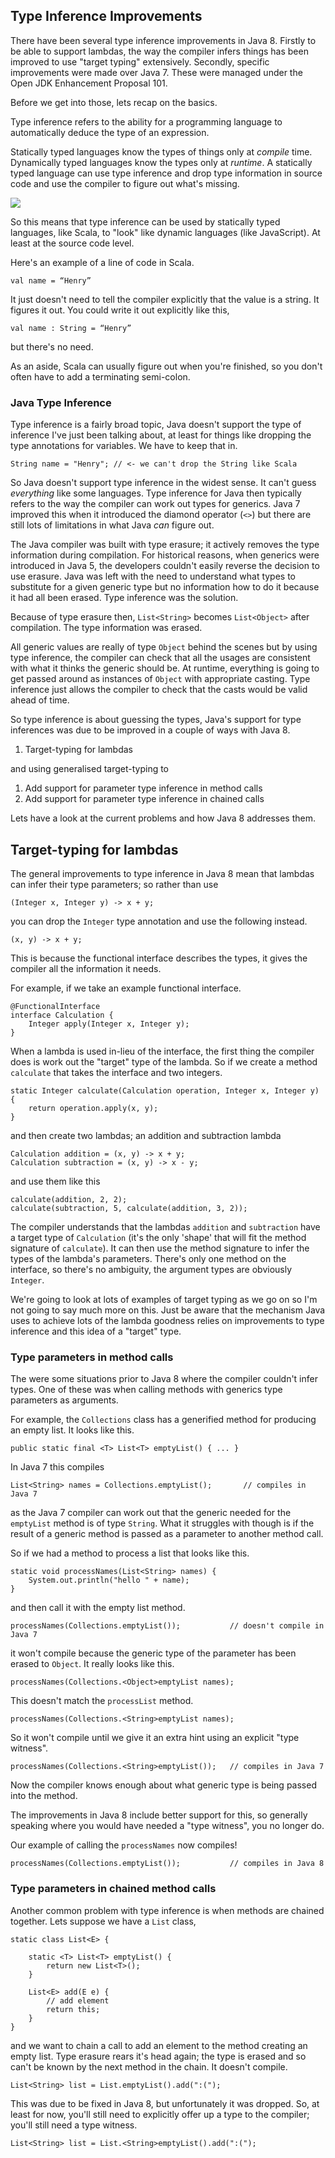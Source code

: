 ## Type Inference Improvements

There have been several type inference improvements in Java 8. Firstly to be able to support lambdas, the way the compiler infers things has been improved to use "target typing" extensively. Secondly, specific improvements were made over Java 7. These were managed under the Open JDK Enhancement Proposal 101.

Before we get into those, lets recap on the basics.

Type inference refers to the ability for a programming language to automatically deduce the type of an expression.

Statically typed languages know the types of things only at _compile_ time. Dynamically typed languages know the types only at _runtime_. A statically typed language can use type inference and drop type information in source code and use the compiler to figure out what's missing.

![](images/static_vs_dynamic.png)

So this means that type inference can be used by statically typed languages, like Scala, to "look" like dynamic languages (like JavaScript). At least at the source code level.

Here's an example of a line of code in Scala.

    val name = “Henry”

It just doesn't need to tell the compiler explicitly that the value is a string. It figures it out. You could write it out explicitly like this,

    val name : String = “Henry”

but there's no need.

As an aside, Scala can usually figure out when you're finished, so you don't often have to add a terminating semi-colon.


### Java Type Inference

Type inference is a fairly broad topic, Java doesn't support the type of inference I've just been talking about, at least for things like dropping the type annotations for variables. We have to keep that in.

    String name = "Henry"; // <- we can't drop the String like Scala


So Java doesn't support type inference in the widest sense. It can't guess _everything_ like some languages. Type inference for Java then typically refers to the way the compiler can work out types for generics. Java 7 improved this when it introduced the diamond operator (`<>`) but there are still lots of limitations in what Java _can_ figure out.

The Java compiler was built with type erasure; it actively removes the type information during compilation. For historical reasons, when generics were introduced in Java 5, the developers couldn't easily reverse the decision to use erasure. Java was left with the need to understand what types to substitute for a given generic type but no information how to do it because it had all been erased. Type inference was the solution.

Because of type erasure then, `List<String>` becomes `List<Object>` after compilation. The type information was erased.

All generic values are really of type `Object` behind the scenes but by using type inference, the compiler can check that all the usages are consistent with what it thinks the generic should be. At runtime, everything is going to get passed around as instances of `Object` with appropriate casting. Type inference just allows the compiler to check that the casts would be valid ahead of time.


So type inference is about guessing the types, Java's support for type inferences was due to be improved in a couple of ways with Java 8.

1. Target-typing for lambdas

and using generalised target-typing to

1. Add support for parameter type inference in method calls
1. Add support for parameter type inference in chained calls

Lets have a look at the current problems and how Java 8 addresses them.


## Target-typing for lambdas

The general improvements to type inference in Java 8 mean that lambdas can infer their type parameters; so rather than use

    (Integer x, Integer y) -> x + y;

you can drop the `Integer` type annotation and use the following instead.

    (x, y) -> x + y;


This is because the functional interface describes the types, it gives the compiler all the information it needs.

For example, if we take an example functional interface.

    @FunctionalInterface
    interface Calculation {
        Integer apply(Integer x, Integer y);
    }


When a lambda is used in-lieu of the interface, the first thing the compiler does is work out the "target" type of the lambda. So if we create a method `calculate` that takes the interface and two integers.

    static Integer calculate(Calculation operation, Integer x, Integer y) {
        return operation.apply(x, y);
    }

and then create two lambdas; an addition and subtraction lambda

    Calculation addition = (x, y) -> x + y;
    Calculation subtraction = (x, y) -> x - y;

and use them like this

    calculate(addition, 2, 2);
    calculate(subtraction, 5, calculate(addition, 3, 2));


The compiler understands that the lambdas `addition` and `subtraction` have a target type of `Calculation` (it's the only 'shape' that will fit the method signature of `calculate`). It can then use the method signature to infer the types of the lambda's parameters. There's only one method on the interface, so there's no ambiguity, the argument types are obviously `Integer`.

We're going to look at lots of examples of target typing as we go on so I'm not going to say much more on this. Just be aware that the mechanism Java uses to achieve lots of the lambda goodness relies on improvements to type inference and this idea of a "target" type.


### Type parameters in method calls

The were some situations prior to Java 8 where the compiler couldn't infer types. One of these was when calling methods with generics type parameters as arguments.

For example, the `Collections` class has a generified method for producing an empty list. It looks like this.

    public static final <T> List<T> emptyList() { ... }


In Java 7 this compiles

    List<String> names = Collections.emptyList();       // compiles in Java 7

as the Java 7 compiler can work out that the generic needed for the `emptyList` method is of type `String`. What it struggles with though is if the result of a generic method is passed as a parameter to another method call.

So if we had a method to process a list that looks like this.

    static void processNames(List<String> names) {
        System.out.println("hello " + name);
    }

and then call it with the empty list method.

    processNames(Collections.emptyList());           // doesn't compile in Java 7


it won't compile because the generic type of the parameter has been erased to `Object`. It really looks like this.

    processNames(Collections.<Object>emptyList names);


This doesn't match the `processList` method.

    processNames(Collections.<String>emptyList names);


So it won't compile until we give it an extra hint using an explicit "type witness".

    processNames(Collections.<String>emptyList());   // compiles in Java 7


Now the compiler knows enough about what generic type is being passed into the method.

The improvements in Java 8 include better support for this, so generally speaking where you would have needed a "type witness", you no longer do.

Our example of calling the `processNames` now compiles!

    processNames(Collections.emptyList());           // compiles in Java 8



### Type parameters in chained method calls

Another common problem with type inference is when methods are chained together. Lets suppose we have a `List` class,

    static class List<E> {

        static <T> List<T> emptyList() {
            return new List<T>();
        }

        List<E> add(E e) {
            // add element
            return this;
        }
    }

and we want to chain a call to add an element to the method creating an empty list. Type erasure rears it's head again; the type is erased and so can't be known by the next method in the chain. It doesn't compile.

    List<String> list = List.emptyList().add(":(");

This was due to be fixed in Java 8, but unfortunately it was dropped. So, at least for now, you'll still need to explicitly offer up a type to the compiler; you'll still need a type witness.

    List<String> list = List.<String>emptyList().add(":(");






